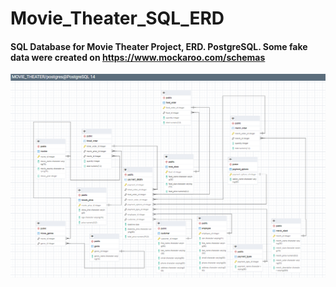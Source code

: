 # Movie_Theater_SQL_ERD
#### SQL Database for Movie Theater Project, ERD. PostgreSQL. Some fake data were created on https://www.mockaroo.com/schemas

![final_img](https://raw.githubusercontent.com/n-eaton/Movie_Theater_SQL_ERD/main/final_img.png?token=GHSAT0AAAAAABRRI34HBPRM7QDRSTQV556QYQXFEFQ)
